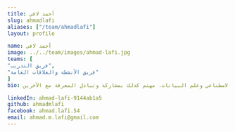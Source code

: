 ```yaml
---
title: أحمد لافي
slug: ahmadlafi
aliases: ["/team/ahmadlafi"]
layout: profile

name: أحمد لافي
image: ../../team/images/ahmad-lafi.jpg
teams: [
"فريق التدريب",
"فريق الأنشطة والعلاقات العامة"
]
bio: طالب هندسة حاسوب، شغوف بالبحث والعمل على مشاريع الذكاء الاصطناعي وعلم البيانات. مهتم كذلك بمشاركة وتبادل المعرفة مع الآخرين.

linkedIn: ahmad-lafi-9144ab1a5
github: ahmadmlafi
facebook: ahmad.lafi.54
email: ahmad.m.lafi@gmail.com
---
```


